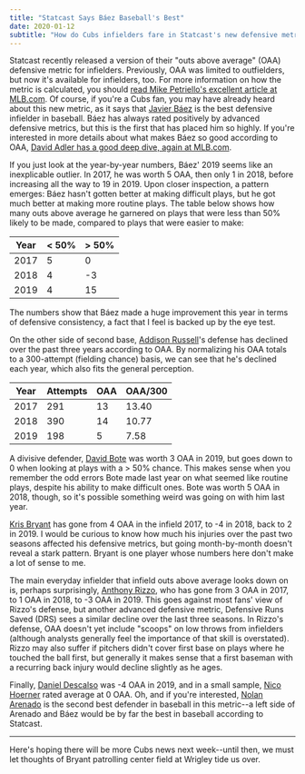 ```yaml
---
title: "Statcast Says Báez Baseball's Best"
date: 2020-01-12
subtitle: "How do Cubs infielders fare in Statcast's new defensive metric?"
---
```


Statcast recently released a version of their "outs above average" (OAA) defensive metric for infielders. Previously, OAA was limited to outfielders, but now it's available for infielders, too. For more information on how the metric is calculated, you should [read Mike Petriello's excellent article at MLB.com](https://www.mlb.com/news/statcast-introduces-outs-above-average-for-infield-defense). Of course, if you're a Cubs fan, you may have already heard about this new metric, as it says that [Javier Báez](https://www.fangraphs.com/players/javier-baez/12979/stats?position=2B/SS) is the best defensive infielder in baseball. Báez has always rated positively by advanced defensive metrics, but this is the first that has placed him so highly. If you're interested in more details about what makes Báez so good according to OAA, [David Adler has a good deep dive, again at MLB.com](https://www.mlb.com/cubs/news/javier-baez-is-baseball-s-best-infielder).

If you just look at the year-by-year numbers, Báez' 2019 seems like an inexplicable outlier. In 2017, he was worth 5 OAA, then only 1 in 2018, before increasing all the way to 19 in 2019. Upon closer inspection, a pattern emerges: Báez hasn't gotten better at making difficult plays, but he got much better at making more routine plays. The table below shows how many outs above average he garnered on plays that were less than 50% likely to be made, compared to plays that were easier to make:

| Year | < 50% | > 50% |
| ---- | ----- | ----- |
| 2017 | 5     | 0     |
| 2018 | 4     | -3    |
| 2019 | 4     | 15    |

The numbers show that Báez made a huge improvement this year in terms of defensive consistency, a fact that I feel is backed up by the eye test.

On the other side of second base, [Addison Russell](https://www.fangraphs.com/players/addison-russell/14106/stats?position=SS)'s defense has declined over the past three years according to OAA. By normalizing his OAA totals to a 300-attempt (fielding chance) basis, we can see that he's declined each year, which also fits the general perception.

| Year | Attempts | OAA | OAA/300 |
| ---- | -------- | --- | ------- |
| 2017 | 291      | 13  | 13.40   |
| 2018 | 390      | 14  | 10.77   |
| 2019 | 198      | 5   | 7.58    |

A divisive defender, [David Bote](https://www.fangraphs.com/players/david-bote/14593/stats?position=2B/3B) was worth 3 OAA in 2019, but goes down to 0 when looking at plays with a > 50% chance. This makes sense when you remember the odd errors Bote made last year on what seemed like routine plays, despite his ability to make difficult ones. Bote was worth 5 OAA in 2018, though, so it's possible something weird was going on with him last year.

[Kris Bryant](https://www.fangraphs.com/players/kris-bryant/15429/stats?position=3B) has gone from 4 OAA in the infield 2017, to -4 in 2018, back to 2 in 2019. I would be curious to know how much his injuries over the past two seasons affected his defensive metrics, but going month-by-month doesn't reveal a stark pattern. Bryant is one player whose numbers here don't make a lot of sense to me.

The main everyday infielder that infield outs above average looks down on is, perhaps surprisingly, [Anthony Rizzo](https://www.fangraphs.com/players/anthony-rizzo/3473/stats?position=1B), who has gone from 3 OAA in 2017, to 1 OAA in 2018, to -3 OAA in 2019. This goes against most fans' view of Rizzo's defense, but another advanced defensive metric, Defensive Runs Saved (DRS) sees a similar decline over the last three seasons. In Rizzo's defense, OAA doesn't yet include "scoops" on low throws from infielders (although analysts generally feel the importance of that skill is overstated). Rizzo may also suffer if pitchers didn't cover first base on plays where he touched the ball first, but generally it makes sense that a first baseman with a recurring back injury would decline slightly as he ages.

Finally, [Daniel Descalso](https://www.fangraphs.com/players/daniel-descalso/8392/stats?position=2B/3B) was -4 OAA in 2019, and in a small sample, [Nico Hoerner](https://www.fangraphs.com/players/nico-hoerner/21479/stats?position=SS) rated average at 0 OAA. Oh, and if you're interested, [Nolan Arenado](https://www.fangraphs.com/players/nolan-arenado/9777/stats?position=3B) is the second best defender in baseball in this metric--a left side of Arenado and Báez would be by far the best in baseball according to Statcast.

---

Here's hoping there will be more Cubs news next week--until then, we must let thoughts of Bryant patrolling center field at Wrigley tide us over.